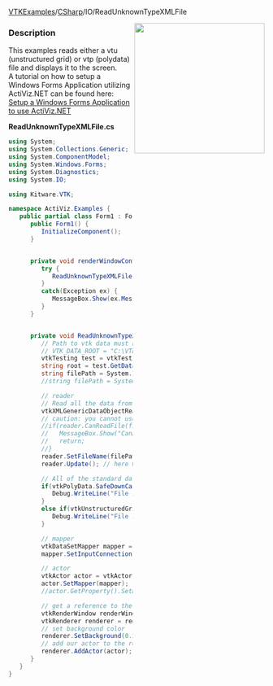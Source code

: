 [VTKExamples](Home)/[CSharp](CSharp)/IO/ReadUnknownTypeXMLFile

<img align="right" src="https://github.com/lorensen/VTKExamples/raw/master/Testing/Baseline/IO/TestReadUnknownTypeXMLFile.png" width="256" />

### Description
This examples reads either a vtu (unstructured grid) or vtp (polydata) file and displays it to the screen.<br />
A tutorial on how to setup a Windows Forms Application utilizing ActiViz.NET can be found here: [Setup a Windows Forms Application to use ActiViz.NET](http://www.vtk.org/Wiki/VTK/CSharp/ActiViz.NET)

**ReadUnknownTypeXMLFile.cs**
```csharp
using System;
using System.Collections.Generic;
using System.ComponentModel;
using System.Windows.Forms;
using System.Diagnostics;
using System.IO;

using Kitware.VTK;

namespace ActiViz.Examples {
   public partial class Form1 : Form {
      public Form1() {
         InitializeComponent();
      }


      private void renderWindowControl1_Load(object sender, EventArgs e) {
         try {
            ReadUnknownTypeXMLFile();
         }
         catch(Exception ex) {
            MessageBox.Show(ex.Message, "Exception", MessageBoxButtons.OK);
         }
      }


      private void ReadUnknownTypeXMLFile() {
         // Path to vtk data must be set as an environment variable
         // VTK_DATA_ROOT = "C:\VTK\vtkdata-5.8.0"
         vtkTesting test = vtkTesting.New();
         string root = test.GetDataRoot();
         string filePath = System.IO.Path.Combine(root, @"Data\quadraticTetra01.vtu");
         //string filePath = System.IO.Path.Combine(root, @"Data\SyntheticPolyline.vtp");

         // reader
         // Read all the data from the file
         vtkXMLGenericDataObjectReader reader = vtkXMLGenericDataObjectReader.New();
         // caution: you cannot use CanReadFile with the generic reader
         //if(reader.CanReadFile(filePath) == 0) {
         //   MessageBox.Show("Cannot read file \"" + filePath + "\"", "Error", MessageBoxButtons.OK);
         //   return;
         //}
         reader.SetFileName(filePath);
         reader.Update(); // here we read the file actually

         // All of the standard data types can be checked and obtained like this:
         if(vtkPolyData.SafeDownCast(reader.GetOutput()) != null) {
            Debug.WriteLine("File is a polydata");
         }
         else if(vtkUnstructuredGrid.SafeDownCast(reader.GetOutput()) != null) {
            Debug.WriteLine("File is an unstructured grid");
         }

         // mapper
         vtkDataSetMapper mapper = vtkDataSetMapper.New();
         mapper.SetInputConnection(reader.GetOutputPort());

         // actor
         vtkActor actor = vtkActor.New();
         actor.SetMapper(mapper);
         //actor.GetProperty().SetRepresentationToWireframe();

         // get a reference to the renderwindow of our renderWindowControl1
         vtkRenderWindow renderWindow = renderWindowControl1.RenderWindow;
         vtkRenderer renderer = renderWindow.GetRenderers().GetFirstRenderer();
         // set background color
         renderer.SetBackground(0.2, 0.3, 0.4);
         // add our actor to the renderer
         renderer.AddActor(actor);
      }
   }
}
```
